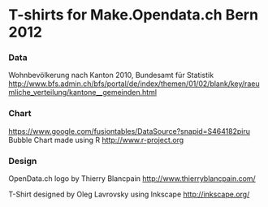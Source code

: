 T-shirts for Make.Opendata.ch Bern 2012
=======================================

### Data

Wohnbevölkerung nach Kanton 2010, Bundesamt für Statistik
http://www.bfs.admin.ch/bfs/portal/de/index/themen/01/02/blank/key/raeumliche_verteilung/kantone__gemeinden.html

### Chart

https://www.google.com/fusiontables/DataSource?snapid=S464182piru
Bubble Chart made using R http://www.r-project.org 

### Design

OpenData.ch logo by Thierry Blancpain http://www.thierryblancpain.com/

T-Shirt designed by Oleg Lavrovsky using Inkscape http://inkscape.org/